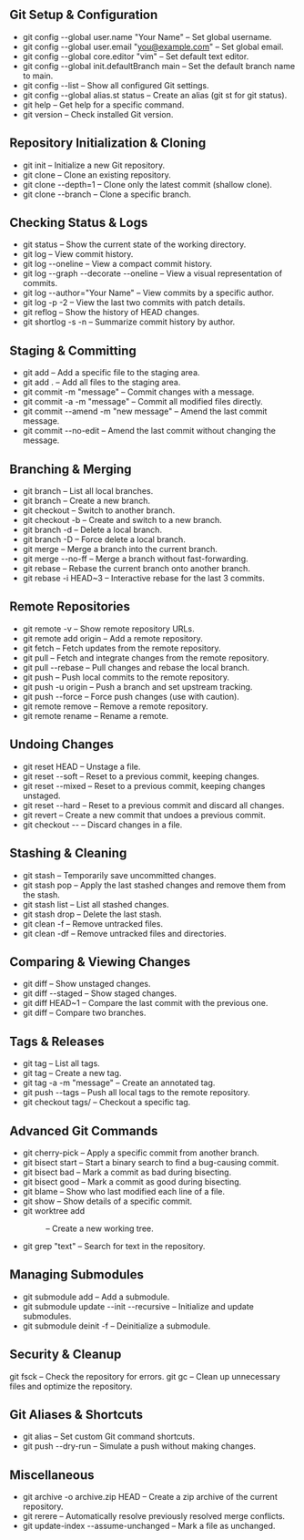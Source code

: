 ## Git Setup & Configuration

- git config --global user.name "Your Name" – Set global username.
- git config --global user.email "you@example.com" – Set global email.
- git config --global core.editor "vim" – Set default text editor.
- git config --global init.defaultBranch main – Set the default branch name to main.
- git config --list – Show all configured Git settings.
- git config --global alias.st status – Create an alias (git st for git status).
- git help <command> – Get help for a specific command.
- git version – Check installed Git version.

## Repository Initialization & Cloning

- git init – Initialize a new Git repository.
- git clone <repository-url> – Clone an existing repository.
- git clone --depth=1 <repository-url> – Clone only the latest commit (shallow clone).
- git clone --branch <branch> <repository-url> – Clone a specific branch.

## Checking Status & Logs

- git status – Show the current state of the working directory.
- git log – View commit history.
- git log --oneline – View a compact commit history.
- git log --graph --decorate --oneline – View a visual representation of commits.
- git log --author="Your Name" – View commits by a specific author.
- git log -p -2 – View the last two commits with patch details.
- git reflog – Show the history of HEAD changes.
- git shortlog -s -n – Summarize commit history by author.

## Staging & Committing

- git add <file> – Add a specific file to the staging area.
- git add . – Add all files to the staging area.
- git commit -m "message" – Commit changes with a message.
- git commit -a -m "message" – Commit all modified files directly.
- git commit --amend -m "new message" – Amend the last commit message.
- git commit --no-edit – Amend the last commit without changing the message.

## Branching & Merging

- git branch – List all local branches.
- git branch <branch-name> – Create a new branch.
- git checkout <branch> – Switch to another branch.
- git checkout -b <branch> – Create and switch to a new branch.
- git branch -d <branch> – Delete a local branch.
- git branch -D <branch> – Force delete a local branch.
- git merge <branch> – Merge a branch into the current branch.
- git merge --no-ff <branch> – Merge a branch without fast-forwarding.
- git rebase <branch> – Rebase the current branch onto another branch.
- git rebase -i HEAD~3 – Interactive rebase for the last 3 commits.

## Remote Repositories

- git remote -v – Show remote repository URLs.
- git remote add origin <url> – Add a remote repository.
- git fetch – Fetch updates from the remote repository.
- git pull – Fetch and integrate changes from the remote repository.
- git pull --rebase – Pull changes and rebase the local branch.
- git push – Push local commits to the remote repository.
- git push -u origin <branch> – Push a branch and set upstream tracking.
- git push --force – Force push changes (use with caution).
- git remote remove <name> – Remove a remote repository.
- git remote rename <old-name> <new-name> – Rename a remote.

## Undoing Changes

- git reset HEAD <file> – Unstage a file.
- git reset --soft <commit> – Reset to a previous commit, keeping changes.
- git reset --mixed <commit> – Reset to a previous commit, keeping changes unstaged.
- git reset --hard <commit> – Reset to a previous commit and discard all changes.
- git revert <commit> – Create a new commit that undoes a previous commit.
- git checkout -- <file> – Discard changes in a file.

## Stashing & Cleaning

- git stash – Temporarily save uncommitted changes.
- git stash pop – Apply the last stashed changes and remove them from the stash.
- git stash list – List all stashed changes.
- git stash drop – Delete the last stash.
- git clean -f – Remove untracked files.
- git clean -df – Remove untracked files and directories.

## Comparing & Viewing Changes

- git diff – Show unstaged changes.
- git diff --staged – Show staged changes.
- git diff HEAD~1 – Compare the last commit with the previous one.
- git diff <branch1> <branch2> – Compare two branches.

## Tags & Releases

- git tag – List all tags.
- git tag <tag-name> – Create a new tag.
- git tag -a <tag-name> -m "message" – Create an annotated tag.
- git push --tags – Push all local tags to the remote repository.
- git checkout tags/<tag-name> – Checkout a specific tag.

## Advanced Git Commands

- git cherry-pick <commit> – Apply a specific commit from another branch.
- git bisect start – Start a binary search to find a bug-causing commit.
- git bisect bad – Mark a commit as bad during bisecting.
- git bisect good – Mark a commit as good during bisecting.
- git blame <file> – Show who last modified each line of a file.
- git show <commit> – Show details of a specific commit.
- git worktree add <dir> <branch> – Create a new working tree.
- git grep "text" – Search for text in the repository.

## Managing Submodules

- git submodule add <url> – Add a submodule.
- git submodule update --init --recursive – Initialize and update submodules.
- git submodule deinit -f <submodule> – Deinitialize a submodule.

## Security & Cleanup

git fsck – Check the repository for errors.
git gc – Clean up unnecessary files and optimize the repository.

## Git Aliases & Shortcuts

- git alias – Set custom Git command shortcuts.
- git push --dry-run – Simulate a push without making changes.

## Miscellaneous

- git archive -o archive.zip HEAD – Create a zip archive of the current repository.
- git rerere – Automatically resolve previously resolved merge conflicts.
- git update-index --assume-unchanged <file> – Mark a file as unchanged.
